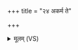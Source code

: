 +++
title = "२४ अकर्म ते"

+++
<details><summary>मूलम् (VS)</summary>

अक॑र्म ते॒स्वप॑सो अभूम ऋ॒तम॑वस्रन्नु॒षसो॑ विभा॒तीः। विश्वं॒ तद्भ॒द्रं यदव॑न्ति दे॒वाबृ॒हद्व॑देम वि॒दथे॑ सु॒वीराः॑ ॥
</details>